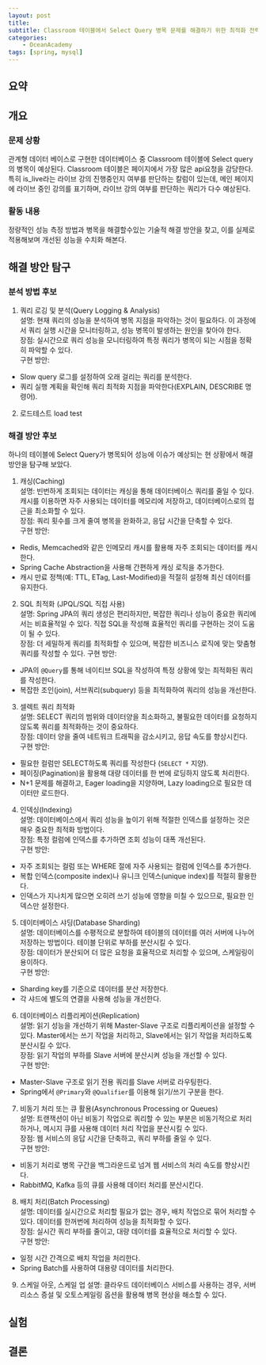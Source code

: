 ```yaml
---
layout: post
title: 
subtitle: Classroom 테이블에서 Select Query 병목 문제를 해결하기 위한 최적화 전략 탐구 (라이브 강의 여부(is_live) 판단 쿼리의 성능 개선 방안)
categories: 
    - OceanAcademy
tags: [spring, mysql]
---
```


## 요약



## 개요

### 문제 상황

관계형 데이터 베이스로 구현한 데이터베이스 중 Classroom 테이블에 Select query의 병목이 예상된다.
Classroom 테이블은 페이지에서 가장 많은 api요청을 감당한다. 특히 is_live라는 라이브 강의 진행중인지 여부를 판단하는 칼럼이 있는데, 메인 페이지에 라이브 중인 강의를 표기하며, 라이브 강의 여부를 판단하는 쿼리가 다수 예상된다.

### 활동 내용

정량적인 성능 측정 방법과 병목을 해결할수있는 기술적 해결 방안을 찾고,
이를 실제로 적용해보며 개선된 성능을 수치화 해본다.

## 해결 방안 탐구

### 분석 방법 후보
 
1. 쿼리 로깅 및 분석(Query Logging & Analysis)  
설명: 현재 쿼리의 성능을 분석하여 병목 지점을 파악하는 것이 필요하다. 이 과정에서 쿼리 실행 시간을 모니터링하고, 성능 병목이 발생하는 원인을 찾아야 한다.  
장점: 실시간으로 쿼리 성능을 모니터링하여 특정 쿼리가 병목이 되는 시점을 정확히 파악할 수 있다.  
구현 방안:  
- Slow query 로그를 설정하여 오래 걸리는 쿼리를 분석한다.  
- 쿼리 실행 계획을 확인해 쿼리 최적화 지점을 파악한다(EXPLAIN, DESCRIBE 명령어).

2. 로드테스트 load test

### 해결 방안 후보

하나의 테이블에 Select Query가 병목되어 성능에 이슈가 예상되는 현 상황에서 해결방안을 탐구해 보았다.

1. 캐싱(Caching)  
설명: 빈번하게 조회되는 데이터는 캐싱을 통해 데이터베이스 쿼리를 줄일 수 있다. 캐시를 이용하면 자주 사용되는 데이터를 메모리에 저장하고, 데이터베이스로의 접근을 최소화할 수 있다.  
장점: 쿼리 횟수를 크게 줄여 병목을 완화하고, 응답 시간을 단축할 수 있다.  
구현 방안:  
- Redis, Memcached와 같은 인메모리 캐시를 활용해 자주 조회되는 데이터를 캐시한다.  
- Spring Cache Abstraction을 사용해 간편하게 캐싱 로직을 추가한다.  
- 캐시 만료 정책(예: TTL, ETag, Last-Modified)을 적절히 설정해 최신 데이터를 유지한다.

2. SQL 최적화 (JPQL/SQL 직접 사용)  
설명: Spring JPA의 쿼리 생성은 편리하지만, 복잡한 쿼리나 성능이 중요한 쿼리에서는 비효율적일 수 있다. 직접 SQL을 작성해 효율적인 쿼리를 구현하는 것이 도움이 될 수 있다.  
장점: 더 세밀하게 쿼리를 최적화할 수 있으며, 복잡한 비즈니스 로직에 맞는 맞춤형 쿼리를 작성할 수 있다.
구현 방안:  
- JPA의 `@Query`를 통해 네이티브 SQL을 작성하여 특정 상황에 맞는 최적화된 쿼리를 작성한다.  
- 복잡한 조인(join), 서브쿼리(subquery) 등을 최적화하여 쿼리의 성능을 개선한다.

3. 셀렉트 쿼리 최적화  
설명: SELECT 쿼리의 범위와 데이터양을 최소화하고, 불필요한 데이터를 요청하지 않도록 쿼리를 최적화하는 것이 중요하다.  
장점: 데이터 양을 줄여 네트워크 트래픽을 감소시키고, 응답 속도를 향상시킨다.  
구현 방안:  
- 필요한 컬럼만 SELECT하도록 쿼리를 작성한다 (`SELECT *` 지양).  
- 페이징(Pagination)을 활용해 대량 데이터를 한 번에 로딩하지 않도록 처리한다.  
- N+1 문제를 해결하고, Eager loading을 지양하며, Lazy loading으로 필요한 데이터만 로드한다.

4. 인덱싱(Indexing)  
설명: 데이터베이스에서 쿼리 성능을 높이기 위해 적절한 인덱스를 설정하는 것은 매우 중요한 최적화 방법이다.  
장점: 특정 컬럼에 인덱스를 추가하면 조회 성능이 대폭 개선된다.  
구현 방안:  
- 자주 조회되는 컬럼 또는 WHERE 절에 자주 사용되는 컬럼에 인덱스를 추가한다.  
- 복합 인덱스(composite index)나 유니크 인덱스(unique index)를 적절히 활용한다.  
- 인덱스가 지나치게 많으면 오히려 쓰기 성능에 영향을 미칠 수 있으므로, 필요한 인덱스만 설정한다.

5. 데이터베이스 샤딩(Database Sharding)  
설명: 데이터베이스를 수평적으로 분할하여 테이블의 데이터를 여러 서버에 나누어 저장하는 방법이다. 테이블 단위로 부하를 분산시킬 수 있다.  
장점: 데이터가 분산되어 더 많은 요청을 효율적으로 처리할 수 있으며, 스케일링이 용이하다.  
구현 방안:  
- Sharding key를 기준으로 데이터를 분산 저장한다.  
- 각 샤드에 별도의 연결을 사용해 성능을 개선한다.

6. 데이터베이스 리플리케이션(Replication)  
설명: 읽기 성능을 개선하기 위해 Master-Slave 구조로 리플리케이션을 설정할 수 있다. Master에서는 쓰기 작업을 처리하고, Slave에서는 읽기 작업을 처리하도록 분산시킬 수 있다.  
장점: 읽기 작업의 부하를 Slave 서버에 분산시켜 성능을 개선할 수 있다.  
구현 방안:  
- Master-Slave 구조로 읽기 전용 쿼리를 Slave 서버로 라우팅한다.  
- Spring에서 `@Primary`와 `@Qualifier`를 이용해 읽기/쓰기 구분을 한다.

7. 비동기 처리 또는 큐 활용(Asynchronous Processing or Queues)  
설명: 트랜잭션이 아닌 비동기 작업으로 쿼리할 수 있는 부분은 비동기적으로 처리하거나, 메시지 큐를 사용해 데이터 처리 작업을 분산시킬 수 있다.  
장점: 웹 서비스의 응답 시간을 단축하고, 쿼리 부하를 줄일 수 있다.  
구현 방안:  
- 비동기 처리로 병목 구간을 백그라운드로 넘겨 웹 서비스의 처리 속도를 향상시킨다.  
- RabbitMQ, Kafka 등의 큐를 사용해 데이터 처리를 분산시킨다.

8. 배치 처리(Batch Processing)  
설명: 데이터를 실시간으로 처리할 필요가 없는 경우, 배치 작업으로 묶어 처리할 수 있다. 데이터를 한꺼번에 처리하여 성능을 최적화할 수 있다.  
장점: 실시간 쿼리 부하를 줄이고, 대량 데이터를 효율적으로 처리할 수 있다.  
구현 방안:  
- 일정 시간 간격으로 배치 작업을 처리한다.  
- Spring Batch를 사용하여 대용량 데이터를 처리한다.

9. 스케일 아웃, 스케일 업
설명: 클라우드 데이터베이스 서비스를 사용하는 경우, 서버 리소스 증설 및 오토스케일링 옵션을 활용해 병목 현상을 해소할 수 있다.


## 실험

## 결론